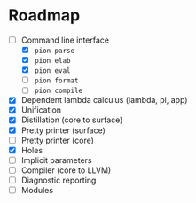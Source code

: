 # Roadmap

- [ ] Command line interface
    - [x] `pion parse`
    - [x] `pion elab`
    - [x] `pion eval`
    - [ ] `pion format`
    - [ ] `pion compile`
- [x] Dependent lambda calculus (lambda, pi, app)
- [x] Unification
- [x] Distillation (core to surface)
- [x] Pretty printer (surface)
- [ ] Pretty printer (core)
- [x] Holes
- [ ] Implicit parameters
- [ ] Compiler (core to LLVM)
- [ ] Diagnostic reporting
- [ ] Modules
